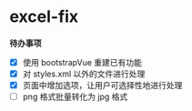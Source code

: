 # excel-fix

**待办事项**

- [x] 使用 bootstrapVue 重建已有功能
- [x] 对 styles.xml 以外的文件进行处理
- [x] 页面中增加选项，让用户可选择性地进行处理
- [ ] png 格式批量转化为 jpg 格式